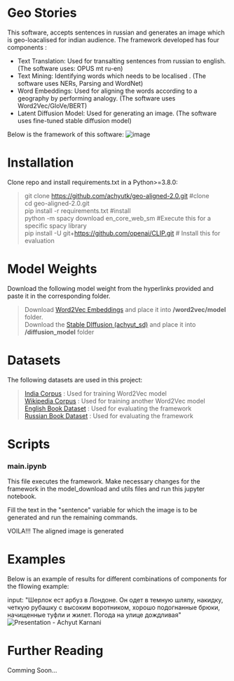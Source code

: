 # Geo Stories

This software, accepts sentences in russian and generates an image which is geo-loacalised for indian audience. The framework developed has four components :
- Text Translation: Used for transalting sentences from russian to english. (The software uses:  OPUS mt ru-en)
- Text Mining: Identifying words which needs to be localised . (The software uses NERs, Parsing and WordNet)
- Word Embeddings: Used for aligning the words according to a geography by performing analogy. (The software uses Word2Vec/GloVe/BERT)
- Latent Diffusion Model: Used for generating an image. (The software uses fine-tuned stable diffusion model)
  
Below is the framework of this software:
![image](https://github.com/achyutk/geo-aligned-2.0/assets/73283117/f7ffccbf-7158-434d-8776-9fb9a13baa11)


# Installation
Clone repo and install requirements.txt in a Python>=3.8.0:

> git clone https://github.com/achyutk/geo-aligned-2.0.git     #clone <br>
> cd geo-aligned-2.0.git <br>
> pip install -r requirements.txt    #install <br>
> python -m spacy download en_core_web_sm    #Execute this for a specific spacy library <br>
> pip install -U git+https://github.com/openai/CLIP.git # Install this for evaluation 
 

# Model Weights 
Download the following model weight from the hyperlinks provided and paste it in the corresponding folder.

> Download [Word2Vec Embeddings](https://drive.google.com/drive/folders/1SGZEzirrWfHePQaDPVPhT-BzDWUWIkG8?usp=sharing) and place it into **/word2vec/model** folder. <br>
> Download the [Stable DIffusion (achyut\_sd)](https://drive.google.com/file/d/1eIkXxSf-3OodUtOONFM7F26wW4eBL9Mk/view?usp=sharing) and place it into **/diffusion_model** folder


# Datasets
The following datasets are used in this project:

> [India Corpus](https://drive.google.com/file/d/1_6bY8dqeg3I1-Rqtwrb1lhAX7Y6vGpF3/view?usp=sharing) : Used for training Word2Vec model <br>
> [Wikipedia Corpus](https://drive.google.com/file/d/1R4HeWvSDaxjFf2cysrxlwMT4_Msy79Dr/view?usp=sharing) : Used for training another Word2Vec model <br>
> [English Book Dataset](https://drive.google.com/drive/folders/1ZKY7XTQ6cQo1k8Lt24OQt0CGZ589Zekk?usp=sharing) : Used for evaluating the framework <br>
> [Russian Book Dataset](https://drive.google.com/drive/folders/1qVMe5ItBX6zgRyFy916eZEavVzgRUPuZ?usp=sharing) : Used for evaluating the framework


# Scripts

### main.ipynb

This file executes the framework. Make necessary changes for the framework in the model_download and utils files and run this jupyter notebook. 

Fill the text in the "sentence" variable for which the image is to be generated and run the remaining commands.

VOILA!!! The aligned image is generated

# Examples
Below is an example of results for different combinations of components for the fllowing example:

input: "Шерлок ест арбуз в Лондоне. Он одет в темную шляпу, накидку, четкую рубашку с высоким воротником, хорошо подогнанные брюки, начищенные туфли и жилет. Погода на улице дождливая"
![Presentation - Achyut Karnani](https://github.com/achyutk/geo-aligned-2.0/assets/73283117/80077773-b025-4988-bd0e-0d52277628be)



# Further Reading 

Comming Soon...

